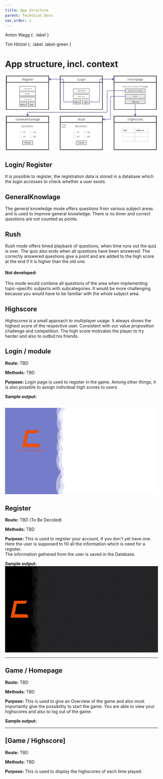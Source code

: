 ```yaml
---
title: App Structure
parent: Technical Docs
nav_order: 1
---
```


Anton Wagg
{: .label }

Tim Hötzel 
{: .label .label-green }

# App structure, incl. context

![Alt text](../assets/images/storyboard.JPG)

## Login/ Register
It is possible to register, the registration data is stored in a database which the login accesses to check whether a user exists.

## GeneralKnowlage
The general knowledge mode offers questions from various subject areas and is used to improve general knowledge. There is no timer and correct questions are not counted as points.

## Rush
Rush mode offers timed playback of questions, when time runs out the quiz is over. The quiz also ends when all questions have been answered. The correctly answered questions give a point and are added to the high score at the end if it is higher than the old one.

#### Not developed:  
This mode would combine all questions of the area when implementing topic-specific subjects with subcategories. It would be more challenging because you would have to be familiar with the whole subject area.

## Highscore
Highscores is a small approach to multiplayer usage. It always shows the highest  score of the respective user. Consistent with our value proposition challenge and competition. The high score motivates the player to try harder and also to outbid his friends.

## Login / module

**Route:** TBD

**Methods:** TBD

**Purpose:** Login page is used to register in the game. Among other things, it is also possible to assign individual high scores to users


**Sample output:**

![Alt text](../assets/images/web-design.png)
--------

## Register

**Route:** TBD (To Be Decided)

**Methods:** TBD

**Purpose:** This is used to register your account, if you don't yet have one. Here the user is supposed to fill all the information which is need for a register. <br>
             The information gathered from the user is saved in the Database.


**Sample output:**
![Alt text](../assets/images/register-page.png)

--------

## Game / Homepage

**Route:** TBD

**Methods:** TBD

**Purpose:** This is used to give an Overview of the game and also most importantly give the possibility to start the game. You are able to view your highscores and also to log out of the game. 


**Sample output:**

--------

## [Game / Highscore]

**Route:** TBD

**Methods:** TBD

**Purpose:** This is used to display the highscores of each time played. 
